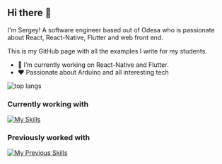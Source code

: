 ## Hi there 👋 

I'm Sergey! A software engineer based out of Odesa who is passionate about React, React-Native, Flutter and web front end. 

This is my GitHub page with all the examples I write for my students.

- 🔭 I’m currently working on React-Native and Flutter.
- ❤️ Passionate about Arduino and all interesting tech

![top langs](https://github-readme-stats.vercel.app/api/top-langs?username=serserch&show_icons=true&locale=en&layout=compact)

### Currently working with

[![My Skills](https://skillicons.dev/icons?i=js,react,flutter,html,pug,ts,redux,dart,css,sass,regex,sentry,androidstudio,idea,arduino,git,gitlab,github&perline=5)](https://skillicons.dev)

### Previously worked with

[![My Previous Skills](https://skillicons.dev/icons?i=materialui,bootstrap,jquery,webpack,gulp,nodejs,php,wordpress,postman,gcp,firebase,figma,ps&perline=5)](https://skillicons.dev)
